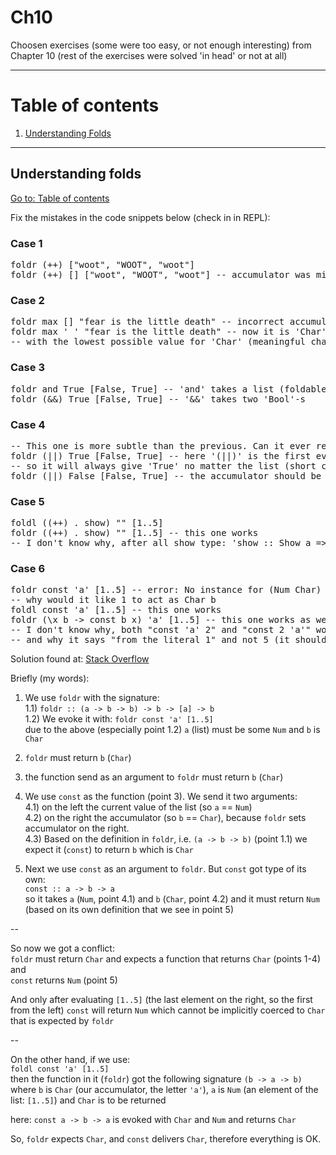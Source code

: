 # Ch10

Choosen exercises (some were too easy, or not enough interesting) from Chapter 10 (rest of the exercises were solved 'in head' or not at all)

---

# Table of contents

1. [Understanding Folds](#understanding-folds)

---

## Understanding folds

[Go to: Table of contents](#table-of-contents)

Fix the mistakes in the code snippets below (check in in REPL):

### Case 1

<pre>
foldr (++) ["woot", "WOOT", "woot"]
foldr (++) [] ["woot", "WOOT", "woot"] -- accumulator was missing
</pre>

### Case 2

<pre>
foldr max [] "fear is the little death" -- incorrect accumulator/reducer,
foldr max ' ' "fear is the little death" -- now it is 'Char'
-- with the lowest possible value for 'Char' (meaningful character in ASCII)
</pre>

### Case 3

<pre>
foldr and True [False, True] -- 'and' takes a list (foldable) of Bools
foldr (&&) True [False, True] -- '&&' takes two 'Bool'-s
</pre>

### Case 4

<pre>
-- This one is more subtle than the previous. Can it ever return a different answer?
foldr (||) True [False, True] -- here '(||)' is the first evaluated argument (first pair),
-- so it will always give 'True' no matter the list (short circuiting of logical-or)
foldr (||) False [False, True] -- the accumulator should be 'False'
</pre>

### Case 5

<pre>
foldl ((++) . show) "" [1..5]
foldr ((++) . show) "" [1..5] -- this one works
-- I don't know why, after all show type: 'show :: Show a => a -> String' so it accepts only single argument, not a pair
</pre>

### Case 6

<pre>
foldr const 'a' [1..5] -- error: No instance for (Num Char) arising from the literal ‘1’
-- why would it like 1 to act as Char b
foldl const 'a' [1..5] -- this one works
foldr (\x b -> const b x) 'a' [1..5] -- this one works as well
-- I don't know why, both "const 'a' 2" and "const 2 'a'" work when typed in ghci
-- and why it says "from the literal 1" and not 5 (it should start folding/evaluating from right)
</pre>

Solution found at: [Stack Overflow](https://stackoverflow.com/questions/36047841/haskell-foldr-results-in-type-error-while-foldl-doesnt)

Briefly (my words):

1) We use `foldr` with the signature:<br>
1.1) `foldr :: (a -> b -> b) -> b -> [a] -> b`<br>
1.2) We evoke it with: `foldr const 'a' [1..5]`<br>
due to the above (especially point 1.2) `a` (list) must be some `Num` and `b` is `Char`

2) `foldr` must return `b` (`Char`)

3) the function send as an argument to `foldr` must return `b` (`Char`)

4) We use `const` as the function (point 3). We send it two arguments:<br>
4.1) on the left the current value of the list (so `a` == `Num`)<br>
4.2) on the right the accumulator (so `b` == `Char`), because `foldr` sets accumulator on the right.<br>
4.3) Based on the definition in `foldr`, i.e. `(a -> b -> b)` (point 1.1) we expect it (`const`) to return `b` which is `Char`<br>

5) Next we use `const` as an argument to `foldr`. But `const` got type of its own:<br>
`const :: a -> b -> a`<br>
so it takes `a` (`Num`, point 4.1) and `b` (`Char`, point 4.2) and it must return `Num` (based on its own definition that we see in point 5)

--

So now we got a conflict:<br>
`foldr` must return `Char` and expects a function that returns `Char` (points 1-4)<br>
and<br>
`const` returns `Num` (point 5)<br>

And only after evaluating `[1..5]` (the last element on the right, so the first from the left) `const` will return `Num` which cannot be implicitly coerced to `Char` that is expected by `foldr`

--

On the other hand, if we use:<br>
`foldl const 'a' [1..5]`<br>
then the function in it (`foldr`) got the following signature `(b -> a -> b)` where `b` is `Char` (our accumulator, the letter `'a'`), `a` is `Num` (an element of the list: `[1..5]`) and `Char` is to be returned

here: `const a -> b -> a` is evoked with `Char` and `Num` and returns `Char`

So, `foldr` expects `Char`, and `const` delivers `Char`, therefore everything is OK.
